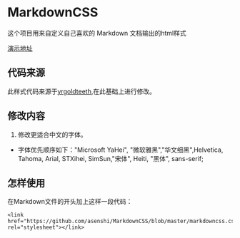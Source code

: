 # MarkdownCSS
这个项目用来自定义自己喜欢的 Markdown 文档输出的html样式

[演示地址](http://www.asenshi.com/markdowncssexample.html)
## 代码来源
此样式代码来源于[yrgoldteeth](https://github.com/yrgoldteeth/darkdowncss),在此基础上进行修改。
## 修改内容
1. 修改更适合中文的字体。
 * 字体优先顺序如下："Microsoft YaHei", "微软雅黑","华文细黑",Helvetica, Tahoma, Arial, STXihei,  SimSun,"宋体", Heiti, "黑体", sans-serif;

## 怎样使用
在Markdown文件的开头加上这样一段代码：

    <link href="https://github.com/asenshi/MarkdownCSS/blob/master/markdowncss.css" rel="stylesheet"></link> 
